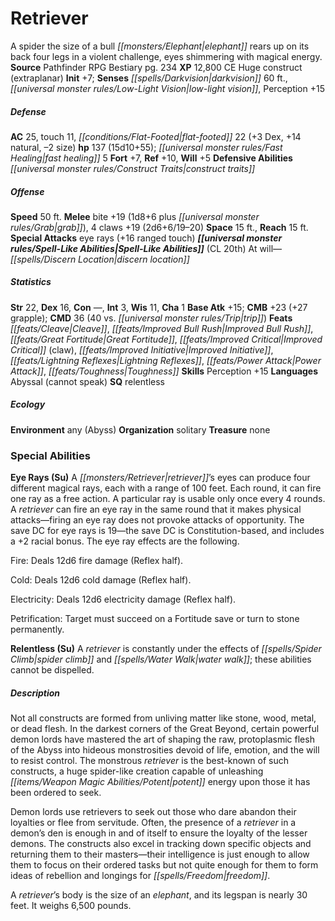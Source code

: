 ﻿---
cssclass: [monsters]
title1: Retriever
desc_short: A spider the size of a bull elephant rears up on its back four legs in
  a violent challenge, eyes shimmering with magical energy.
title2: Retriever
CR: 11
sources:
- name: Pathfinder RPG Bestiary
  page: 234
  link: http://paizo.com/products/btpy8auu?Pathfinder-Roleplaying-Game-Bestiary
XP: 12800
alignment: CE
size: Huge
type: construct
subtypes:
- extraplanar
initiative:
  bonus: 7
senses:
  darkvision: 60
  low-light vision: true
AC:
  AC: 25
  touch: 11
  flat_footed: 22
  components:
    dex: 3
    natural: 14
    size: -2
HP:
  HP: 137
  long: 15d10+55
  fast_healing: 5
saves:
  fort: 7
  ref: 10
  will: 5
defensive_abilities:
- construct traits
speeds:
  base: 50
attacks:
  melee:
  - - text: bite +19 (1d8+6 plus grab)
      entries:
      - - damage: 1d8+6
        - effect: grab
      attack: bite
      bonus:
      - 19
    - text: 4 claws +19 (2d6+6/19-20)
      entries:
      - - damage: 2d6+6
          crit_range: 19-20
      count: 4
      attack: claws
      bonus:
      - 19
  special:
  - eye rays (+16 ranged touch)
space: 15
reach: 15
spell_like_abilities:
  entries:
  - name: discern location
    source: default
    freq: At will
  sources:
  - name: default
    CL: 20
ability_scores:
  STR: 22
  DEX: 16
  CON:
  INT: 3
  WIS: 11
  CHA: 1
BAB: 15
CMB: 23
CMB_other: +27 grapple
CMD: 36
CMD_other: 40 vs. trip
feats:
- name: Cleave
- name: Improved Bull Rush
- name: Great Fortitude
- name: Improved Critical (claw)
- name: Improved Initiative
- name: Lightning Reflexes
- name: Power Attack
- name: Toughness
skills:
  Perception: 15
languages:
- Abyssal (cannot speak)
special_qualities:
- relentless
ecology:
  environment: any (Abyss)
  organization: solitary
  treasure_type: none
special_abilities:
  Eye Rays (Su): |-
    A retriever's eyes can produce four different magical rays, each with a range of 100 feet. Each round, it can fire one ray as a free action. A particular ray is usable only once every 4 rounds. A retriever can fire an eye ray in the same round that it makes physical attacks-firing an eye ray does not provoke attacks of opportunity. The save DC for eye rays is 19-the save DC is Constitution-based, and includes a +2 racial bonus. The eye ray effects are the following.

    Fire: Deals 12d6 fire damage (Reflex half).

    Cold: Deals 12d6 cold damage (Reflex half).

    Electricity: Deals 12d6 electricity damage (Reflex half).

    Petrification: Target must succeed on a Fortitude save or turn to stone permanently.
  Relentless (Su): A retriever is constantly under the effects of spider climb and
    water walk; these abilities cannot be dispelled.
desc_long: |-
  Not all constructs are formed from unliving matter like stone, wood, metal, or dead flesh. In the darkest corners of the Great Beyond, certain powerful demon lords have mastered the art of shaping the raw, protoplasmic flesh of the Abyss into hideous monstrosities devoid of life, emotion, and the will to resist control. The monstrous retriever is the best-known of such constructs, a huge spider-like creation capable of unleashing potent energy upon those it has been ordered to seek.

  Demon lords use retrievers to seek out those who dare abandon their loyalties or flee from servitude. Often, the presence of a retriever in a demon's den is enough in and of itself to ensure the loyalty of the lesser demons. The constructs also excel in tracking down specific objects and returning them to their masters-their intelligence is just enough to allow them to focus on their ordered tasks but not quite enough for them to form ideas of rebellion and longings for freedom.

  A retriever's body is the size of an elephant, and its legspan is nearly 30 feet. It weighs 6,500 pounds.

---

# Retriever
A spider the size of a bull _[[monsters/Elephant|elephant]]_ rears up on its back four legs in a violent challenge, eyes shimmering with magical energy.
**Source** Pathfinder RPG Bestiary pg. 234
**XP** 12,800
CE Huge construct (extraplanar)
**Init** +7; **Senses** _[[spells/Darkvision|darkvision]]_ 60 ft., _[[universal monster rules/Low-Light Vision|low-light vision]]_, Perception +15

##### Defense

**AC** 25, touch 11, _[[conditions/Flat-Footed|flat-footed]]_ 22 (+3 Dex, +14 natural, –2 size)
**hp** 137 (15d10+55); _[[universal monster rules/Fast Healing|fast healing]]_ 5
**Fort** +7, **Ref** +10, **Will** +5
**Defensive Abilities** _[[universal monster rules/Construct Traits|construct traits]]_

##### Offense
**Speed** 50 ft.
**Melee** bite +19 (1d8+6 plus _[[universal monster rules/Grab|grab]]_), 4 claws +19 (2d6+6/19–20)
**Space** 15 ft., **Reach** 15 ft.
**Special Attacks** eye rays (+16 ranged touch)
**_[[universal monster rules/Spell-Like Abilities|Spell-Like Abilities]]_** (CL 20th)
At will—_[[spells/Discern Location|discern location]]_

##### Statistics
**Str** 22, **Dex** 16, **Con** —, **Int** 3, **Wis** 11, **Cha** 1
**Base Atk** +15; **CMB** +23 (+27 grapple); **CMD** 36 (40 vs. _[[universal monster rules/Trip|trip]]_)
**Feats** _[[feats/Cleave|Cleave]]_, _[[feats/Improved Bull Rush|Improved Bull Rush]]_, _[[feats/Great Fortitude|Great Fortitude]]_, _[[feats/Improved Critical|Improved Critical]]_ (claw), _[[feats/Improved Initiative|Improved Initiative]]_, _[[feats/Lightning Reflexes|Lightning Reflexes]]_, _[[feats/Power Attack|Power Attack]]_, _[[feats/Toughness|Toughness]]_
**Skills** Perception +15
**Languages** Abyssal (cannot speak)
**SQ** relentless

##### Ecology

**Environment** any (Abyss)
**Organization** solitary
**Treasure** none

### Special Abilities

**Eye Rays (Su)** A _[[monsters/Retriever|retriever]]_’s eyes can produce four different magical rays, each with a range of 100 feet. Each round, it can fire one ray as a free action. A particular ray is usable only once every 4 rounds. A _retriever_ can fire an eye ray in the same round that it makes physical attacks—firing an eye ray does not provoke attacks of opportunity. The save DC for eye rays is 19—the save DC is Constitution-based, and includes a +2 racial bonus. The eye ray effects are the following.

Fire: Deals 12d6 fire damage (Reflex half).

Cold: Deals 12d6 cold damage (Reflex half).

Electricity: Deals 12d6 electricity damage (Reflex half).

Petrification: Target must succeed on a Fortitude save or turn to stone permanently.

**Relentless (Su)** A _retriever_ is constantly under the effects of _[[spells/Spider Climb|spider climb]]_ and _[[spells/Water Walk|water walk]]_; these abilities cannot be dispelled.

##### Description

Not all constructs are formed from unliving matter like stone, wood, metal, or dead flesh. In the darkest corners of the Great Beyond, certain powerful demon lords have mastered the art of shaping the raw, protoplasmic flesh of the Abyss into hideous monstrosities devoid of life, emotion, and the will to resist control. The monstrous _retriever_ is the best-known of such constructs, a huge spider-like creation capable of unleashing _[[items/Weapon Magic Abilities/Potent|potent]]_ energy upon those it has been ordered to seek.

Demon lords use retrievers to seek out those who dare abandon their loyalties or flee from servitude. Often, the presence of a _retriever_ in a demon’s den is enough in and of itself to ensure the loyalty of the lesser demons. The constructs also excel in tracking down specific objects and returning them to their masters—their intelligence is just enough to allow them to focus on their ordered tasks but not quite enough for them to form ideas of rebellion and longings for _[[spells/Freedom|freedom]]_.

A _retriever_’s body is the size of an _elephant_, and its legspan is nearly 30 feet. It weighs 6,500 pounds.